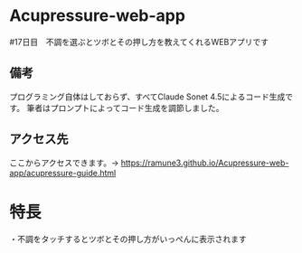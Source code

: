 # Acupressure-web-app
#17日目　不調を選ぶとツボとその押し方を教えてくれるWEBアプリです



## 備考
プログラミング自体はしておらず、すべてClaude Sonet 4.5によるコード生成です。
筆者はプロンプトによってコード生成を調節しました。

## アクセス先
ここからアクセスできます。→ https://ramune3.github.io/Acupressure-web-app/acupressure-guide.html

# 特長

・不調をタッチするとツボとその押し方がいっぺんに表示されます
